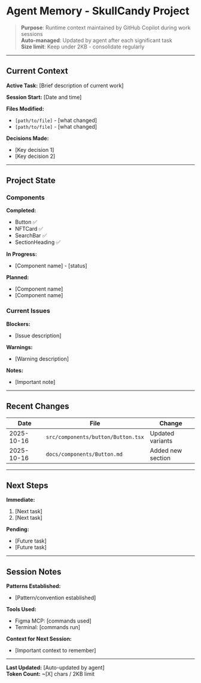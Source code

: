 # Agent Memory - SkullCandy Project

> **Purpose**: Runtime context maintained by GitHub Copilot during work sessions  
> **Auto-managed**: Updated by agent after each significant task  
> **Size limit**: Keep under 2KB - consolidate regularly

---

## Current Context

**Active Task:**
[Brief description of current work]

**Session Start:**
[Date and time]

**Files Modified:**
- `[path/to/file]` - [what changed]
- `[path/to/file]` - [what changed]

**Decisions Made:**
- [Key decision 1]
- [Key decision 2]

---

## Project State

### Components

**Completed:**
- Button ✅
- NFTCard ✅
- SearchBar ✅
- SectionHeading ✅

**In Progress:**
- [Component name] - [status]

**Planned:**
- [Component name]
- [Component name]

### Current Issues

**Blockers:**
- [Issue description]

**Warnings:**
- [Warning description]

**Notes:**
- [Important note]

---

## Recent Changes

| Date | File | Change |
|------|------|--------|
| 2025-10-16 | `src/components/button/Button.tsx` | Updated variants |
| 2025-10-16 | `docs/components/Button.md` | Added new section |

---

## Next Steps

**Immediate:**
1. [Next task]
2. [Next task]

**Pending:**
- [Future task]
- [Future task]

---

## Session Notes

**Patterns Established:**
- [Pattern/convention established]

**Tools Used:**
- Figma MCP: [commands used]
- Terminal: [commands run]

**Context for Next Session:**
- [Important context to remember]

---

**Last Updated:** [Auto-updated by agent]  
**Token Count:** ~[X] chars / 2KB limit
